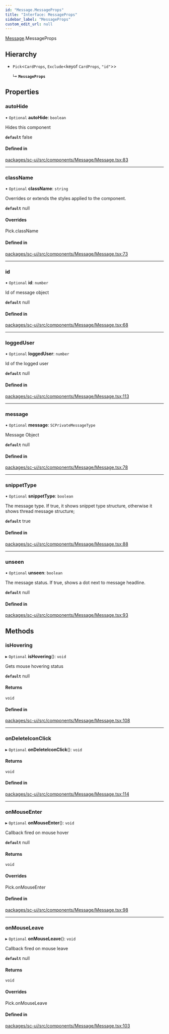 ```yaml
---
id: "Message.MessageProps"
title: "Interface: MessageProps"
sidebar_label: "MessageProps"
custom_edit_url: null
---
```


[Message](../modules/Message.md).MessageProps

## Hierarchy

- `Pick`<`CardProps`, `Exclude`<keyof `CardProps`, ``"id"``\>\>

  ↳ **`MessageProps`**

## Properties

### autoHide

• `Optional` **autoHide**: `boolean`

Hides this component

**`default`** false

#### Defined in

[packages/sc-ui/src/components/Message/Message.tsx:83](https://github.com/selfcommunity/community-ui/blob/1eb776a/packages/sc-ui/src/components/Message/Message.tsx#L83)

___

### className

• `Optional` **className**: `string`

Overrides or extends the styles applied to the component.

**`default`** null

#### Overrides

Pick.className

#### Defined in

[packages/sc-ui/src/components/Message/Message.tsx:73](https://github.com/selfcommunity/community-ui/blob/1eb776a/packages/sc-ui/src/components/Message/Message.tsx#L73)

___

### id

• `Optional` **id**: `number`

Id of message object

**`default`** null

#### Defined in

[packages/sc-ui/src/components/Message/Message.tsx:68](https://github.com/selfcommunity/community-ui/blob/1eb776a/packages/sc-ui/src/components/Message/Message.tsx#L68)

___

### loggedUser

• `Optional` **loggedUser**: `number`

Id of the logged user

**`default`** null

#### Defined in

[packages/sc-ui/src/components/Message/Message.tsx:113](https://github.com/selfcommunity/community-ui/blob/1eb776a/packages/sc-ui/src/components/Message/Message.tsx#L113)

___

### message

• `Optional` **message**: `SCPrivateMessageType`

Message Object

**`default`** null

#### Defined in

[packages/sc-ui/src/components/Message/Message.tsx:78](https://github.com/selfcommunity/community-ui/blob/1eb776a/packages/sc-ui/src/components/Message/Message.tsx#L78)

___

### snippetType

• `Optional` **snippetType**: `boolean`

The message type. If true, it shows snippet type structure, otherwise it shows thread message structure;

**`default`** true

#### Defined in

[packages/sc-ui/src/components/Message/Message.tsx:88](https://github.com/selfcommunity/community-ui/blob/1eb776a/packages/sc-ui/src/components/Message/Message.tsx#L88)

___

### unseen

• `Optional` **unseen**: `boolean`

The message status. If true, shows a dot next to message headline.

**`default`** null

#### Defined in

[packages/sc-ui/src/components/Message/Message.tsx:93](https://github.com/selfcommunity/community-ui/blob/1eb776a/packages/sc-ui/src/components/Message/Message.tsx#L93)

## Methods

### isHovering

▸ `Optional` **isHovering**(): `void`

Gets mouse hovering status

**`default`** null

#### Returns

`void`

#### Defined in

[packages/sc-ui/src/components/Message/Message.tsx:108](https://github.com/selfcommunity/community-ui/blob/1eb776a/packages/sc-ui/src/components/Message/Message.tsx#L108)

___

### onDeleteIconClick

▸ `Optional` **onDeleteIconClick**(): `void`

#### Returns

`void`

#### Defined in

[packages/sc-ui/src/components/Message/Message.tsx:114](https://github.com/selfcommunity/community-ui/blob/1eb776a/packages/sc-ui/src/components/Message/Message.tsx#L114)

___

### onMouseEnter

▸ `Optional` **onMouseEnter**(): `void`

Callback fired on mouse hover

**`default`** null

#### Returns

`void`

#### Overrides

Pick.onMouseEnter

#### Defined in

[packages/sc-ui/src/components/Message/Message.tsx:98](https://github.com/selfcommunity/community-ui/blob/1eb776a/packages/sc-ui/src/components/Message/Message.tsx#L98)

___

### onMouseLeave

▸ `Optional` **onMouseLeave**(): `void`

Callback fired on mouse leave

**`default`** null

#### Returns

`void`

#### Overrides

Pick.onMouseLeave

#### Defined in

[packages/sc-ui/src/components/Message/Message.tsx:103](https://github.com/selfcommunity/community-ui/blob/1eb776a/packages/sc-ui/src/components/Message/Message.tsx#L103)

